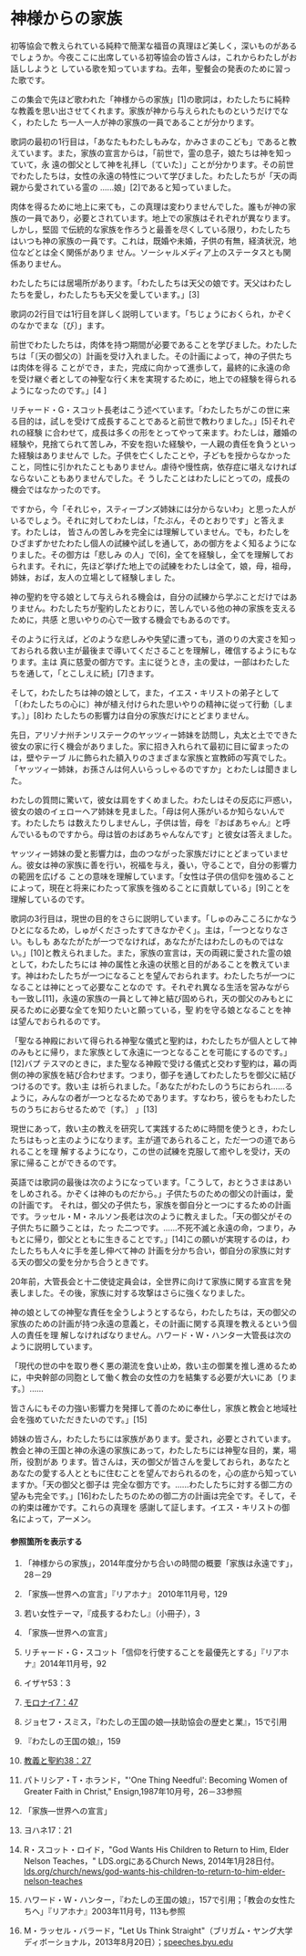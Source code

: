 # 神様からの家族

初等協会で教えられている純粋で簡潔な福音の真理ほど美しく，深いものがあるでしょうか。今夜ここに出席している初等協会の皆さんは，これからわたしがお話ししようと
している歌を知っていますね。去年，聖餐会の発表のために習った歌です。

この集会で先ほど歌われた「神様からの家族」[1]の歌詞は，わたしたちに純粋な教義を思い出させてくれます。家族が神から与えられたものというだけでなく，わたした
ち一人一人が神の家族の一員であることが分かります。

歌詞の最初の1行目は，「あなたもわたしもみな，かみさまのこども」であると教えています。また，家族の宣言からは，「前世で，霊の息子，娘たちは神を知っていて，永
遠の御父として神を礼拝し〔ていた〕」ことが分かります。その前世でわたしたちは，女性の永遠の特性について学びました。わたしたちが「天の両親から愛されている霊の
......娘」[2]であると知っていました。

肉体を得るために地上に来ても，この真理は変わりませんでした。誰もが神の家族の一員であり，必要とされています。地上での家族はそれぞれが異なります。しかし，堅固
で伝統的な家族を作ろうと最善を尽くしている限り，わたしたちはいつも神の家族の一員です。これは，既婚や未婚，子供の有無，経済状況，地位などとは全く関係がありま
せん。ソーシャルメディア上のステータスとも関係ありません。

わたしたちには居場所があります。「わたしたちは天父の娘です。天父はわたしたちを愛し，わたしたちも天父を愛しています。」[3]

歌詞の2行目では1行目を詳しく説明しています。「ちじょうにおくられ，かぞくのなかでまな〔び〕」ます。

前世でわたしたちは，肉体を持つ期間が必要であることを学びました。わたしたちは「〔天の御父の〕計画を受け入れました。その計画によって，神の子供たちは肉体を得る
ことができ，また，完成に向かって進歩して，最終的に永遠の命を受け継ぐ者としての神聖な行く末を実現するために，地上での経験を得られるようになったのです。」[4
]

リチャード・G・スコット長老はこう述べています。「わたしたちがこの世に来る目的は，試しを受けて成長することであると前世で教わりました。」[5]それぞれの経験
に合わせて，成長は多くの形をとってやって来ます。わたしは，離婚の経験や，見捨てられて苦しみ，不安を抱いた経験や，一人親の責任を負うといった経験はありませんで
した。子供を亡くしたことや，子どもを授からなかったこと，同性に引かれたこともありません。虐待や慢性病，依存症に堪えなければならないこともありませんでした。そ
うしたことはわたしにとっての，成長の機会ではなかったのです。

ですから，今「それじゃ，スティーブンズ姉妹には分からないわ」と思った人がいるでしょう。それに対してわたしは，「たぶん，そのとおりです」と答えます。わたしは，
皆さんの苦しみを完全には理解していません。でも，わたしをひざまずかせたわたし個人の試練や試しを通して，あの御方をよく知るようになりました。その御方は「悲しみ
の人」で[6]，全てを経験し，全てを理解しておられます。それに，先ほど挙げた地上での試練をわたしは全て，娘，母，祖母，姉妹，おば，友人の立場として経験しまし
た。

神の聖約を守る娘として与えられる機会は，自分の試練から学ぶことだけではありません。わたしたちが聖約したとおりに，苦しんでいる他の神の家族を支えるために，共感
と思いやりの心で一致する機会でもあるのです。

そのように行えば，どのような悲しみや失望に遭っても，道のりの大変さを知っておられる救い主が最後まで導いてくださることを理解し，確信するようにもなります。主は
真に慈愛の御方です。主に従うとき，主の愛は，一部はわたしたちを通して，「とこしえに続」[7]きます。

そして，わたしたちは神の娘として，また，イエス・キリストの弟子として「〔わたしたちの心に〕神が植え付けられた思いやりの精神に従って行動〔します。〕」[8]わ
たしたちの影響力は自分の家族だけにとどまりません。

先日，アリゾナ州チンリステークのヤッツィー姉妹を訪問し，丸太と土でできた彼女の家に行く機会がありました。家に招き入れられて最初に目に留まったのは，壁やテーブ
ルに飾られた額入りのさまざまな家族と宣教師の写真でした。「ヤッツィー姉妹，お孫さんは何人いらっしゃるのですか」とわたしは聞きました。

わたしの質問に驚いて，彼女は肩をすくめました。わたしはその反応に戸惑い，彼女の娘のイェローヘア姉妹を見ました。「母は何人孫がいるか知らないんです。わたしたち
は数えたりしませんし，子供は皆，母を『おばあちゃん』と呼んでいるものですから。母は皆のおばあちゃんなんです」と彼女は答えました。

ヤッツィー姉妹の愛と影響力は，血のつながった家族だけにとどまっていません。彼女は神の家族に善を行い，祝福を与え，養い，守ることで，自分の影響力の範囲を広げる
ことの意味を理解しています。「女性は子供の信仰を強めることによって，現在と将来にわたって家族を強めることに貢献している」[9]ことを理解しているのです。

歌詞の3行目は，現世の目的をさらに説明しています。「しゅのみこころにかなうひとになるため，しゅがくださったすてきなかぞく」。主は，「一つとなりなさい。もしも
あなたがたが一つでなければ，あなたがたはわたしのものではない。」[10]と教えられました。また，家族の宣言は，天の両親に愛された霊の娘として，わたしたちには
神の属性と永遠の状態と目的があることを教えています。神はわたしたちが一つになることを望んでおられます。わたしたちが一つになることは神にとって必要なことなので
す。それぞれ異なる生活を営みながらも一致し[11]，永遠の家族の一員として神と結び固められ，天の御父のみもとに戻るために必要な全てを知りたいと願っている，聖
約を守る娘となることを神は望んでおられるのです。

「聖なる神殿において得られる神聖な儀式と聖約は，わたしたちが個人として神のみもとに帰り，また家族として永遠に一つとなることを可能にするのです。」[12]バプ
テスマのときに，また聖なる神殿で受ける儀式と交わす聖約は，幕の両側の神の家族を結び合わせます。つまり，御子を通してわたしたちを御父に結びつけるのです。救い主
は祈られました。「あなたがわたしのうちにおられ......るように，みんなの者が一つとなるためであります。すなわち，彼らをもわたしたちのうちにおらせるためで〔す。〕
」[13]

現世にあって，救い主の教えを研究して実践するために時間を使うとき，わたしたちはもっと主のようになります。主が道であられること，ただ一つの道であられることを理
解するようになり，この世の試練を克服して癒やしを受け，天の家に帰ることができるのです。

英語では歌詞の最後は次のようになっています。「こうして，おとうさまはあいをしめされる。かぞくは神のものだから。」子供たちのための御父の計画は，愛の計画です。
それは，御父の子供たち，家族を御自分と一つにするための計画です。ラッセル・M・ネルソン長老は次のように教えました。「天の御父がその子供たちに願うことは，たっ
た二つです。......不死不滅と永遠の命，つまり，みもとに帰り，御父とともに生きることです。」[14]この願いが実現するのは，わたしたちも人々に手を差し伸べて神の
計画を分かち合い，御自分の家族に対する天の御父の愛を分かち合うときです。

20年前，大管長会と十二使徒定員会は，全世界に向けて家族に関する宣言を発表しました。その後，家族に対する攻撃はさらに強くなりました。

神の娘としての神聖な責任を全うしようとするなら，わたしたちは，天の御父の家族のための計画が持つ永遠の意義と，その計画に関する真理を教えるという個人の責任を理
解しなければなりません。ハワード・W・ハンター大管長は次のように説明しています。

「現代の世の中を取り巻く悪の潮流を食い止め，救い主の御業を推し進めるために，中央幹部の同胞として働く教会の女性の力を結集する必要が大いにあ〔ります。〕......

皆さんにもその力強い影響力を発揮して善のために奉仕し，家族と教会と地域社会を強めていただきたいのです。」[15]

姉妹の皆さん，わたしたちには家族があります。愛され，必要とされています。教会と神の王国と神の永遠の家族にあって，わたしたちには神聖な目的，業，場所，役割があ
ります。皆さんは，天の御父が皆さんを愛しておられ，あなたとあなたの愛する人とともに住むことを望んでおられるのを，心の底から知っていますか。「天の御父と御子は
完全な御方です。......わたしたちに対する御二方の望みも完全です。」[16]わたしたちのための御二方の計画は完全です。そして，その約束は確かです。これらの真理を
感謝して証します。イエス・キリストの御名によって，アーメン。

#### 参照箇所を表示する

  1.  「神様からの家族」，2014年度分かち合いの時間の概要「家族は永遠です」，28－29

  2.  「家族―世界への宣言」『リアホナ』 2010年11月号，129

  3.  若い女性テーマ，『成長するわたし』（小冊子），3

  4.  「家族―世界への宣言」

  5.  リチャード・G・スコット「信仰を行使することを最優先とする」『リアホナ』2014年11月号，92

  6.  イザヤ53：3

  7.  [モロナイ7：47](https://www.lds.org/scriptures/bofm/moro/7.47?lang=jpn#46)

  8.  ジョセフ・スミス，『わたしの王国の娘―扶助協会の歴史と業』，15で引用

  9.  『わたしの王国の娘』，159

  10.  [教義と聖約38：27](https://www.lds.org/scriptures/dc-testament/dc/38.27?lang=jpn#26)

  11.  パトリシア・T・ホランド，"'One Thing Needful': Becoming Women of Greater Faith in Christ," Ensign,1987年10月号，26－33参照

  12.  「家族―世界への宣言」

  13.  ヨハネ17：21

  14.  R・スコット・ロイド，"God Wants His Children to Return to Him, Elder Nelson Teaches，" LDS.orgにあるChurch News, 2014年1月28日付。[lds.org/church/news/god-wants-his-children-to-return-to-him-elder-nelson-teaches](http://www.lds.org/church/news/god-wants-his-children-to-return-to-him-elder-nelson-teaches)

  15.  ハワード・W・ハンター，『わたしの王国の娘』，157で引用；｢教会の女性たちへ｣『リアホナ』2003年11月号，113も参照

  16.  M・ラッセル・バラード，"Let Us Think Straight"（ブリガム・ヤング大学ディボーショナル，2013年8月20日）；[speeches.byu.edu](https://speeches.byu.edu/talks/m-russell-ballard_let-us-think-straight-2/)

